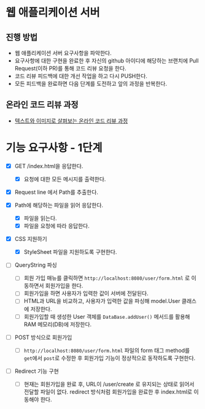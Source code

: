 # 웹 애플리케이션 서버

## 진행 방법

* 웹 애플리케이션 서버 요구사항을 파악한다.
* 요구사항에 대한 구현을 완료한 후 자신의 github 아이디에 해당하는 브랜치에 Pull Request(이하 PR)를 통해 코드 리뷰 요청을 한다.
* 코드 리뷰 피드백에 대한 개선 작업을 하고 다시 PUSH한다.
* 모든 피드백을 완료하면 다음 단계를 도전하고 앞의 과정을 반복한다.

## 온라인 코드 리뷰 과정

* [텍스트와 이미지로 살펴보는 온라인 코드 리뷰 과정](https://github.com/next-step/nextstep-docs/tree/master/codereview)

# 기능 요구사항 - 1단계

- [X] GET /index.html을 응답한다.
    - [X] 요청에 대한 모든 메시지를 출력한다.

- [X] Request line 에서 Path를 추출한다.

- [X] Path에 해당하는 파일을 읽어 응답한다.
  - [X] 파일을 읽는다.
  - [X] 파일을 요청에 따라 응답한다.

- [X] CSS 지원하기
    - [X] StyleSheet 파일을 지원하도록 구현한다.

- [ ] QueryString 파싱
    - [ ] 회원 가입 매뉴를 클릭하면 `http://localhost:8080/user/form.html` 로 이동하면서 회원가입을 한다.
    - [ ] 회원가입을 하면 사용자가 입력한 값이 서버에 전달된다.
    - [ ] HTML과 URL을 비교하고, 사용자가 입력한 값을 파싱해 model.User 클래스에 저장한다.
    - [ ] 회원가입할 때 생성한 User 객체를 `DataBase.addUser()` 메서드를 활용해 RAM 메모리(DB)에 저장한다.

- [ ] POST 방식으로 회원가입
    - [ ] `http://localhost:8080/user/form.html` 파일의 form 태그 method를 `get`에서 `post`로 수정한 후 회원가입 기능이 정상적으로 동작하도록 구현한다.
- [ ] Redirect 기능 구현
    - [ ] 현재는 회원가입을 완료 후, URL이 /user/create 로 유지되는 상태로 읽어서 전달할 파일이 없다. redirect 방식처럼 회원가입을 완료한 후 index.html로 이동해야 한다.

